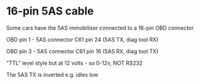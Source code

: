 # 16-pin 5AS cable

Some cars have the 5AS immobiliser connected to a 16-pin OBD connector

OBD pin 1 - 5AS connector C61 pin 24 (5AS TX, diag tool RX)

OBD pin 3 - 5AS connector C61 pin 16 (5AS RX, diag tool TX)

"TTL" level style but at 12 volts - so 0-12v, NOT RS232

The 5AS TX is inverted e.g. idles low
